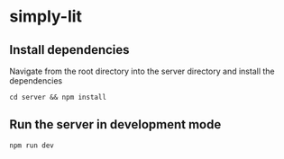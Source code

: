 # simply-lit

## Install dependencies
 Navigate from the root directory into the server
 directory and install the dependencies

```
cd server && npm install
```
## Run the server in development mode

```
npm run dev
```
